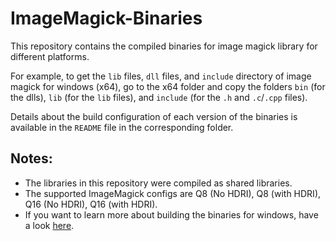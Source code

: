 # ImageMagick-Binaries

This repository contains the compiled binaries for image magick library for different platforms.

For example, to get the `lib` files, `dll` files, and `include` directory of image magick for windows (x64), go to the x64 folder and copy the folders `bin` (for the dlls), `lib` (for the `lib` files), and `include` (for the `.h` and `.c`/`.cpp` files).

Details about the build configuration of each version of the binaries is available in the `README` file in the corresponding folder.

## Notes:
- The libraries in this repository were compiled as shared libraries.
- The supported ImageMagick configs are Q8 (No HDRI), Q8 (with HDRI), Q16 (No HDRI), Q16 (with HDRI).
- If you want to learn more about building the binaries for windows, have a look [here](https://github.com/ImageMagick/ImageMagick-Windows).
